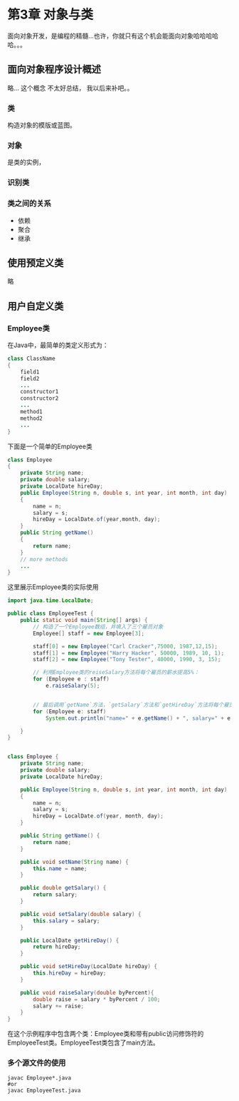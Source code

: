 # 第3章 对象与类

面向对象开发，是编程的精髓...也许，你就只有这个机会能面向对象哈哈哈哈哈。。。

## 面向对象程序设计概述

略... 这个概念 不太好总结， 我以后来补吧。。

### 类

构造对象的模版或蓝图。

### 对象

是类的实例，

### 识别类

### 类之间的关系

- 依赖
- 聚合
- 继承

## 使用预定义类

略

## 用户自定义类

### Employee类

在Java中，最简单的类定义形式为：

```java
class ClassName
{
    field1
    field2
    ...
    constructor1
    constructor2
    ...
    method1
    method2
    ...
}
```

下面是一个简单的Employee类

```java
class Employee
{
    private String name;
    private double salary;
    private LocalDate hireDay;
    public Employee(String n, double s, int year, int month, int day)
    {
        name = n;
        salary = s;
        hireDay = LocalDate.of(year,month, day);
    }
    public String getName()
    {
        return name;
    }
    // more methods
    ...
}
```

这里展示Employee类的实际使用

```java
import java.time.LocalDate;

public class EmployeeTest {
    public static void main(String[] args) {
        // 构造了一个Employee数组，并填入了三个雇员对象
        Employee[] staff = new Employee[3];

        staff[0] = new Employee("Carl Cracker",75000, 1987,12,15);
        staff[1] = new Employee("Harry Hacker", 50000, 1989, 10, 1);
        staff[2] = new Employee("Tony Tester", 40000, 1990, 3, 15);

        // 利用Employee类的reiseSalary方法将每个雇员的薪水提高5%：
        for (Employee e : staff)
            e.raiseSalary(5);


        // 最后调用`getName`方法，`getSalary`方法和`getHireDay`方法将每个雇员的信息打印出来：
        for (Employee e: staff)
            System.out.println("name=" + e.getName() + ", salary=" + e.getSalary() + ", hireday=" + e.getHireDay());

    }
}


class Employee {
    private String name;
    private double salary;
    private LocalDate hireDay;

    public Employee(String n, double s, int year, int month, int day)
    {
        name = n;
        salary = s;
        hireDay = LocalDate.of(year, month, day);
    }

    public String getName() {
        return name;
    }

    public void setName(String name) {
        this.name = name;
    }

    public double getSalary() {
        return salary;
    }

    public void setSalary(double salary) {
        this.salary = salary;
    }

    public LocalDate getHireDay() {
        return hireDay;
    }

    public void setHireDay(LocalDate hireDay) {
        this.hireDay = hireDay;
    }

    public void raiseSalary(double byPercent){
        double raise = salary * byPercent / 100;
        salary += raise;
    }
}
```

在这个示例程序中包含两个类：Employee类和带有public访问修饰符的EmployeeTest类。EmployeeTest类包含了main方法。

### 多个源文件的使用

```shell
javac Employee*.java
#or
javac EmployeeTest.java
```